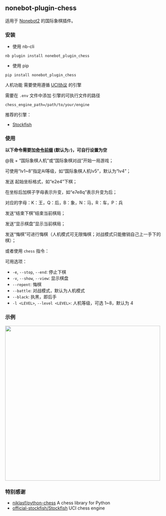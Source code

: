 ## nonebot-plugin-chess

适用于 [Nonebot2](https://github.com/nonebot/nonebot2) 的国际象棋插件。


### 安装

- 使用 nb-cli

```
nb plugin install nonebot_plugin_chess
```

- 使用 pip

```
pip install nonebot_plugin_chess
```


人机功能 需要使用遵循 [UCI协议](https://www.xqbase.com/protocol/uci.htm) 的引擎

需要在 `.env` 文件中添加 引擎的可执行文件的路径

```
chess_engine_path=/path/to/your/engine
```

推荐的引擎：

 - [Stockfish](https://stockfishchess.org/)


### 使用

**以下命令需要加[命令前缀](https://v2.nonebot.dev/docs/api/config#Config-command_start) (默认为`/`)，可自行设置为空**

@我 + “国际象棋人机”或“国际象棋对战”开始一局游戏；

可使用“lv1~8”指定AI等级，如“国际象棋人机lv5”，默认为“lv4”；

发送 起始坐标格式，如“e2e4”下棋；

在坐标后加棋子字母表示升变，如“e7e8q”表示升变为后；

对应的字母：K：王，Q：后，B：象，N：马，R：车，P：兵

发送“结束下棋”结束当前棋局；

发送“显示棋盘”显示当前棋局；

发送“悔棋”可进行悔棋（人机模式可无限悔棋；对战模式只能撤销自己上一手下的棋）；


或者使用 `chess` 指令：

可用选项：

 - `-e`, `--stop`, `--end`: 停止下棋
 - `-v`, `--show`, `--view`: 显示棋盘
 - `--repent`: 悔棋
 - `--battle`: 对战模式，默认为人机模式
 - `--black`: 执黑，即后手
 - `-l <LEVEL>`, `--level <LEVEL>`: 人机等级，可选 1~8，默认为 4


### 示例

<div align="left">
    <img src="https://s2.loli.net/2022/05/02/1gqSQUfnLuvkpAm.png" width="500" />
</div>


### 特别感谢

- [niklasf/python-chess](https://github.com/niklasf/python-chess) A chess library for Python
- [official-stockfish/Stockfish](https://github.com/official-stockfish/Stockfish) UCI chess engine
